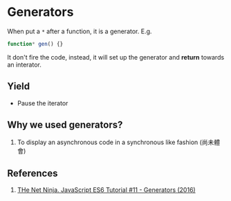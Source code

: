 # Generators

When put a `*` after a function, it is a generator.
E.g.

```javascript
function* gen() {} 
```

It don't fire the code, instead, it will set up the generator and **return** towards an interator.

## Yield

+ Pause the iterator

## Why we used generators?

1. To display an asynchronous code in a synchronous like fashion (尚未體會)

## References

1. [THe Net Ninja. JavaScript ES6 Tutorial #11 - Generators (2016)](https://youtu.be/Ojis8iFIjDQ)

